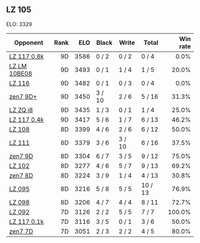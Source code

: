 ## LZ 105 ##

ELO: 3329

Opponent | Rank | ELO | Black | Write | Total | Win rate
---------|-----:|----:|-------|-------|-------|-------:
[LZ 117 0.8k](LZ%20117%200.8k.md) | 9D | 3586 | 0 / 2 | 0 / 2 | 0 / 4 | 0.0%
[LZ LM 10BE08](LZ%20LM%2010BE08.md) | 9D | 3493 | 0 / 1 | 1 / 4 | 1 / 5 | 20.0%
[LZ 116](LZ%20116.md) | 9D | 3482 | 0 / 1 | 0 / 3 | 0 / 4 | 0.0%
[zen7 9D+](zen7%209D+.md) | 9D | 3450 | 3 / 10 | 2 / 6 | 5 / 16 | 31.3%
[LZ ZQ i8](LZ%20ZQ%20i8.md) | 9D | 3435 | 1 / 3 | 0 / 1 | 1 / 4 | 25.0%
[LZ 117 0.4k](LZ%20117%200.4k.md) | 9D | 3417 | 5 / 6 | 1 / 7 | 6 / 13 | 46.2%
[LZ 108](LZ%20108.md) | 8D | 3399 | 4 / 6 | 2 / 6 | 6 / 12 | 50.0%
[LZ 111](LZ%20111.md) | 8D | 3379 | 3 / 6 | 3 / 10 | 6 / 16 | 37.5%
[zen7 9D](zen7%209D.md) | 8D | 3304 | 6 / 7 | 3 / 5 | 9 / 12 | 75.0%
[LZ 102](LZ%20102.md) | 8D | 3277 | 4 / 6 | 5 / 7 | 9 / 13 | 69.2%
[zen7 8D](zen7%208D.md) | 8D | 3224 | 3 / 9 | 1 / 4 | 4 / 13 | 30.8%
[LZ 095](LZ%20095.md) | 8D | 3216 | 5 / 8 | 5 / 5 | 10 / 13 | 76.9%
[LZ 098](LZ%20098.md) | 8D | 3206 | 4 / 7 | 4 / 4 | 8 / 11 | 72.7%
[LZ 092](LZ%20092.md) | 7D | 3126 | 2 / 2 | 5 / 5 | 7 / 7 | 100.0%
[LZ 117 0.1k](LZ%20117%200.1k.md) | 7D | 3116 | 3 / 5 | 0 / 1 | 3 / 6 | 50.0%
[zen7 7D](zen7%207D.md) | 7D | 3051 | 2 / 3 | 2 / 2 | 4 / 5 | 80.0%
